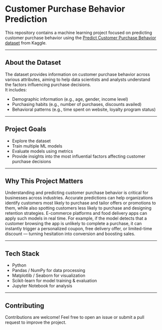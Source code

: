 # Customer Purchase Behavior Prediction

This repository contains a machine learning project focused on predicting customer purchase behavior using the [Predict Customer Purchase Behavior dataset](https://www.kaggle.com/datasets/rabieelkharoua/predict-customer-purchase-behavior-dataset) from Kaggle.

---

## About the Dataset
The dataset provides information on customer purchase behavior across various attributes, aiming to help data scientists and analysts understand the factors influencing purchase decisions.  
It includes:
- Demographic information (e.g., age, gender, income level)  
- Purchasing habits (e.g., number of purchases, discounts availed)  
- Behavioral patterns (e.g., time spent on website, loyalty program status)  

---

## Project Goals

- Explore the dataset  
- Train multiple ML models
- Evaluate models using metrics
- Provide insights into the most influential factors affecting customer purchase decisions

---

## Why This Project Matters
Understanding and predicting customer purchase behavior is critical for businesses across industries. Accurate predictions can help organizations identify customers most likely to purchase and tailor offers or promotions to them, while also spotting customers less likely to purchase and designing retention strategies. E-commerce platforms and food delivery apps can apply such models in real time. For example, if the model detects that a customer browsing the app is unlikely to complete a purchase, it can instantly trigger a personalized coupon, free delivery offer, or limited-time discount — turning hesitation into conversion and boosting sales.

---

## Tech Stack
- Python  
- Pandas / NumPy for data processing  
- Matplotlib / Seaborn for visualization  
- Scikit-learn for model training & evaluation  
- Jupyter Notebook for analysis

---

## Contributing
Contributions are welcome! Feel free to open an issue or submit a pull request to improve the project.
